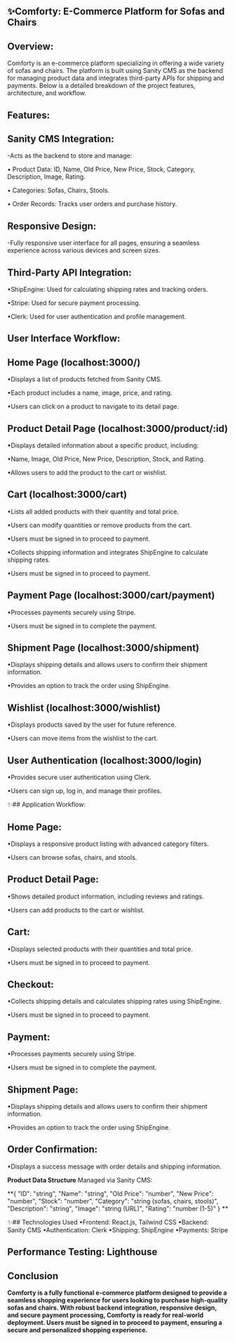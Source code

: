 ## ✨Comforty: E-Commerce Platform for Sofas and Chairs

## Overview:
Comforty is an e-commerce platform specializing in offering a wide variety of sofas and chairs. The platform is built using Sanity CMS as the backend for managing product data and integrates third-party APIs for shipping and payments. 
Below is a detailed breakdown of the project features, architecture, and workflow.

## Features:
## Sanity CMS Integration:
-Acts as the backend to store and manage:

• Product Data: ID, Name, Old Price, New Price, Stock, Category, Description, Image, Rating.

• Categories: Sofas, Chairs, Stools.

• Order Records: Tracks user orders and purchase history.

## Responsive Design:
-Fully responsive user interface for all pages, ensuring a seamless experience across various devices and screen sizes.

## Third-Party API Integration:
•ShipEngine: Used for calculating shipping rates and tracking orders.

•Stripe: Used for secure payment processing.

•Clerk: Used for user authentication and profile management.

## User Interface Workflow:

## Home Page (localhost:3000/)
•Displays a list of products fetched from Sanity CMS.

•Each product includes a name, image, price, and rating.

•Users can click on a product to navigate to its detail page.

## Product Detail Page (localhost:3000/product/:id)

•Displays detailed information about a specific product, including:

•Name, Image, Old Price, New Price, Description, Stock, and Rating.

•Allows users to add the product to the cart or wishlist.

## Cart (localhost:3000/cart)

•Lists all added products with their quantity and total price.

•Users can modify quantities or remove products from the cart.

•Users must be signed in to proceed to payment.

•Collects shipping information and integrates ShipEngine to calculate shipping rates.

•Users must be signed in to proceed to payment.

## Payment Page (localhost:3000/cart/payment)

•Processes payments securely using Stripe.

•Users must be signed in to complete the payment.

## Shipment Page (localhost:3000/shipment)

•Displays shipping details and allows users to confirm their shipment information.

•Provides an option to track the order using ShipEngine.

## Wishlist (localhost:3000/wishlist)

•Displays products saved by the user for future reference.

•Users can move items from the wishlist to the cart.

## User Authentication (localhost:3000/login)

•Provides secure user authentication using Clerk.

•Users can sign up, log in, and manage their profiles.

✨## Application Workflow:
## Home Page:
•Displays a responsive product listing with advanced category filters.

•Users can browse sofas, chairs, and stools.

## Product Detail Page:

•Shows detailed product information, including reviews and ratings.

•Users can add products to the cart or wishlist.

## Cart:

•Displays selected products with their quantities and total price.

•Users must be signed in to proceed to payment.

## Checkout:

•Collects shipping details and calculates shipping rates using ShipEngine.

•Users must be signed in to proceed to payment.

## Payment:

•Processes payments securely using Stripe.

•Users must be signed in to complete the payment.


## Shipment Page:

•Displays shipping details and allows users to confirm their shipment information.

•Provides an option to track the order using ShipEngine.

## Order Confirmation:

•Displays a success message with order details and shipping information.


**Product Data Structure**
Managed via Sanity CMS:

**{
  "ID": "string",
  "Name": "string",
  "Old Price": "number",
  "New Price": "number",
  "Stock": "number",
  "Category": "string (sofas, chairs, stools)",
  "Description": "string",
  "Image": "string (URL)",
  "Rating": "number (1-5)"
}
**


✨## Technologies Used
•Frontend: React.js, Tailwind CSS
•Backend: Sanity CMS
•Authentication: Clerk
•Shipping: ShipEngine
•Payments: Stripe


## Performance Testing: Lighthouse


## Conclusion
**Comforty is a fully functional e-commerce platform designed to provide a seamless shopping experience for users looking to purchase high-quality sofas and chairs. With robust backend integration, responsive design, and secure payment processing, Comforty is ready for real-world deployment. Users must be signed in to proceed to payment, ensuring a secure and personalized shopping experience.**
